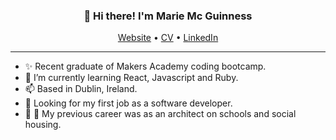 <h3 align="center">👋 Hi there! I'm Marie Mc Guinness</h3>
<p align="center">
  <a href="https://mmguinness.github.io/portfolio/about/">Website</a> •
  <a href="https://mmguinness.github.io/portfolio/CV/">CV</a> •
  <a href="https://www.linkedin.com/in/mcguinnessmarie/">LinkedIn</a>
</p>

---

- ✨ Recent graduate of Makers Academy coding bootcamp.
- 🌱 I’m currently learning React, Javascript and Ruby.
- 📫 Based in Dublin, Ireland.
- 🤔 Looking for my first job as a software developer.
- 🏫 🏡 My previous career was as an architect on schools and social housing.
